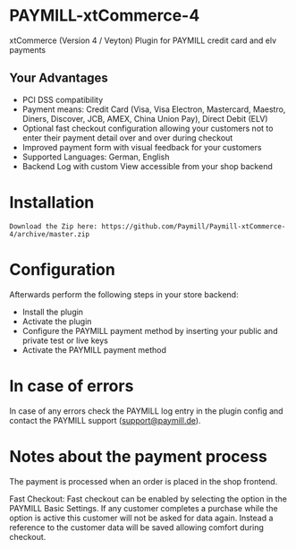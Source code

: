 PAYMILL-xtCommerce-4
====================

xtCommerce (Version 4 / Veyton) Plugin for PAYMILL credit card and elv payments

## Your Advantages
* PCI DSS compatibility
* Payment means: Credit Card (Visa, Visa Electron, Mastercard, Maestro, Diners, Discover, JCB, AMEX, China Union Pay), Direct Debit (ELV)
* Optional fast checkout configuration allowing your customers not to enter their payment detail over and over during checkout
* Improved payment form with visual feedback for your customers
* Supported Languages: German, English
* Backend Log with custom View accessible from your shop backend

# Installation

    Download the Zip here: https://github.com/Paymill/Paymill-xtCommerce-4/archive/master.zip

# Configuration

Afterwards perform the following steps in your store backend:

* Install the plugin
* Activate the plugin
* Configure the PAYMILL payment method by inserting your public and private test or live keys
* Activate the PAYMILL payment method


# In case of errors

In case of any errors check the PAYMILL log entry in the plugin config and 
contact the PAYMILL support (support@paymill.de).

# Notes about the payment process

The payment is processed when an order is placed in the shop frontend.

Fast Checkout: Fast checkout can be enabled by selecting the option in the PAYMILL Basic Settings. If any customer completes a purchase while the option is active this customer will not be asked for data again. Instead a reference to the customer data will be saved allowing comfort during checkout.
